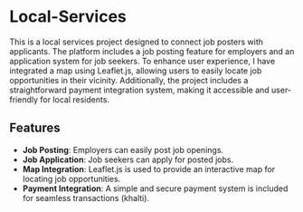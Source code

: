 # Local-Services


This is a local services project designed to connect job posters with applicants. The platform includes a job posting feature for employers and an application system for job seekers. To enhance user experience, I have integrated a map using Leaflet.js, allowing users to easily locate job opportunities in their vicinity. Additionally, the project includes a straightforward payment integration system, making it accessible and user-friendly for local residents.

## Features

- **Job Posting**: Employers can easily post job openings.
- **Job Application**: Job seekers can apply for posted jobs.
- **Map Integration**: Leaflet.js is used to provide an interactive map for locating job opportunities.
- **Payment Integration**: A simple and secure payment system is included for seamless transactions (khalti).
